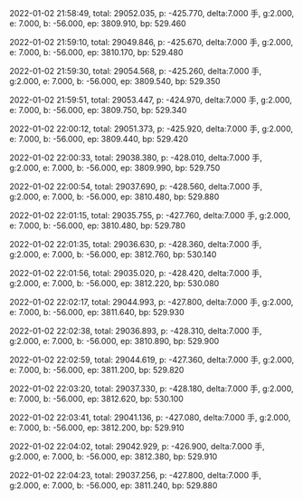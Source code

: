 2022-01-02 21:58:49, total: 29052.035, p: -425.770, delta:7.000 手, g:2.000, e: 7.000, b: -56.000, ep: 3809.910, bp: 529.460

2022-01-02 21:59:10, total: 29049.846, p: -425.670, delta:7.000 手, g:2.000, e: 7.000, b: -56.000, ep: 3810.170, bp: 529.480

2022-01-02 21:59:30, total: 29054.568, p: -425.260, delta:7.000 手, g:2.000, e: 7.000, b: -56.000, ep: 3809.540, bp: 529.350

2022-01-02 21:59:51, total: 29053.447, p: -424.970, delta:7.000 手, g:2.000, e: 7.000, b: -56.000, ep: 3809.750, bp: 529.340

2022-01-02 22:00:12, total: 29051.373, p: -425.920, delta:7.000 手, g:2.000, e: 7.000, b: -56.000, ep: 3809.440, bp: 529.420

2022-01-02 22:00:33, total: 29038.380, p: -428.010, delta:7.000 手, g:2.000, e: 7.000, b: -56.000, ep: 3809.990, bp: 529.750

2022-01-02 22:00:54, total: 29037.690, p: -428.560, delta:7.000 手, g:2.000, e: 7.000, b: -56.000, ep: 3810.480, bp: 529.880

2022-01-02 22:01:15, total: 29035.755, p: -427.760, delta:7.000 手, g:2.000, e: 7.000, b: -56.000, ep: 3810.480, bp: 529.780

2022-01-02 22:01:35, total: 29036.630, p: -428.360, delta:7.000 手, g:2.000, e: 7.000, b: -56.000, ep: 3812.760, bp: 530.140

2022-01-02 22:01:56, total: 29035.020, p: -428.420, delta:7.000 手, g:2.000, e: 7.000, b: -56.000, ep: 3812.220, bp: 530.080

2022-01-02 22:02:17, total: 29044.993, p: -427.800, delta:7.000 手, g:2.000, e: 7.000, b: -56.000, ep: 3811.640, bp: 529.930

2022-01-02 22:02:38, total: 29036.893, p: -428.310, delta:7.000 手, g:2.000, e: 7.000, b: -56.000, ep: 3810.890, bp: 529.900

2022-01-02 22:02:59, total: 29044.619, p: -427.360, delta:7.000 手, g:2.000, e: 7.000, b: -56.000, ep: 3811.200, bp: 529.820

2022-01-02 22:03:20, total: 29037.330, p: -428.180, delta:7.000 手, g:2.000, e: 7.000, b: -56.000, ep: 3812.620, bp: 530.100

2022-01-02 22:03:41, total: 29041.136, p: -427.080, delta:7.000 手, g:2.000, e: 7.000, b: -56.000, ep: 3812.200, bp: 529.910

2022-01-02 22:04:02, total: 29042.929, p: -426.900, delta:7.000 手, g:2.000, e: 7.000, b: -56.000, ep: 3812.380, bp: 529.910

2022-01-02 22:04:23, total: 29037.256, p: -427.800, delta:7.000 手, g:2.000, e: 7.000, b: -56.000, ep: 3811.240, bp: 529.880